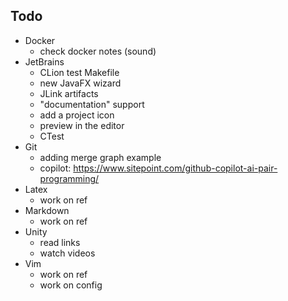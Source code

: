 ## Todo

- Docker
    - check docker notes (sound)
- JetBrains
    - CLion test Makefile
    - new JavaFX wizard
    - JLink artifacts
    - "documentation" support
    - add a project icon
    - preview in the editor
    - CTest
- Git
    - adding merge graph example
    - copilot: https://www.sitepoint.com/github-copilot-ai-pair-programming/
- Latex
    - work on ref
- Markdown
    - work on ref
- Unity
    - read links
    - watch videos
- Vim
  - work on ref
  - work on config